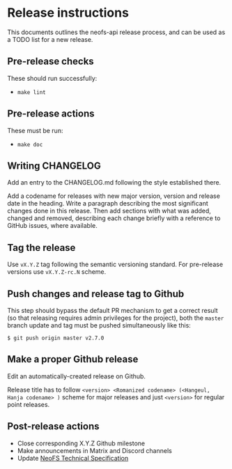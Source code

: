 # Release instructions

This documents outlines the neofs-api release process, and can be used as a TODO
list for a new release.

## Pre-release checks

These should run successfully:
* `make lint`

## Pre-release actions

These must be run:
* `make doc`

## Writing CHANGELOG

Add an entry to the CHANGELOG.md following the style established there.

Add a codename for releases with new major version, version and release date in
the heading. Write a paragraph describing the most significant changes done in
this release. Then add sections with what was added, changed and removed,
describing each change briefly with a reference to GitHub issues, where
available.

## Tag the release

Use `vX.Y.Z` tag following the semantic versioning standard. For pre-release
versions use `vX.Y.Z-rc.N` scheme.

## Push changes and release tag to Github

This step should bypass the default PR mechanism to get a correct result (so
that releasing requires admin privileges for the project), both the `master`
branch update and tag must be pushed simultaneously like this:

```
$ git push origin master v2.7.0
```

## Make a proper Github release

Edit an automatically-created release on Github.

Release title has to follow `<version> <Romanized codename> (<Hangeul, Hanja
codename> )` scheme for major releases and just `<version>` for regular point
releases.

## Post-release actions

* Close corresponding X.Y.Z Github milestone
* Make announcements in Matrix and Discord channels
* Update [NeoFS Technical Specification](https://github.com/nspcc-dev/neofs-spec)
